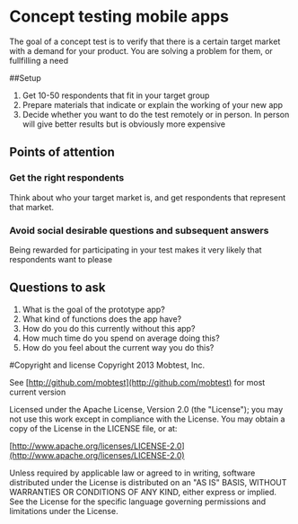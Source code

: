 # Concept testing mobile apps

The goal of a concept test is to verify that there is a certain target market with a demand for your product. You are solving a problem for them, or fullfilling a need

##Setup
1. Get 10-50 respondents that fit in your target group
2. Prepare materials that indicate or explain the working of your new app
3. Decide whether you want to do the test remotely or in person. In person will give better results but is obviously more expensive

## Points of attention

### Get the right respondents
Think about who your target market is, and get respondents that represent that market.

### Avoid social desirable questions and subsequent answers
Being rewarded for participating in your test makes it very likely that respondents want to please 

## Questions to ask
1. What is the goal of the prototype app?
2. What kind of functions does the app have?
3. How do you do this currently without this app?
4. How much time do you spend on average doing this?
5. How do you feel about the current way you do this?


#Copyright and license
Copyright 2013 Mobtest, Inc.

See [http://github.com/mobtest](http://github.com/mobtest) for most current version

Licensed under the Apache License, Version 2.0 (the "License"); you may not use this work except in compliance with the License. You may obtain a copy of the License in the LICENSE file, or at:

[http://www.apache.org/licenses/LICENSE-2.0](http://www.apache.org/licenses/LICENSE-2.0)

Unless required by applicable law or agreed to in writing, software distributed under the License is distributed on an "AS IS" BASIS, WITHOUT WARRANTIES OR CONDITIONS OF ANY KIND, either express or implied. See the License for the specific language governing permissions and limitations under the License.